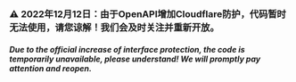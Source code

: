 ### ⚠ 2022年12月12日：由于OpenAPI增加Cloudflare防护，代码暂时无法使用，请您谅解！我们会及时关注并重新开放。
##### Due to the official increase of interface protection, the code is temporarily unavailable, please understand! We will promptly pay attention and reopen.
